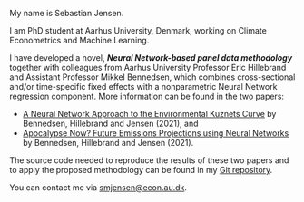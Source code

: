  My name is Sebastian Jensen.
 
 I am PhD student at Aarhus University, Denmark, working on Climate Econometrics and Machine Learning. 

 I have developed a novel, ***Neural Network-based panel data methodology*** together with colleagues from Aarhus University Professor Eric Hillebrand and Assistant Professor Mikkel Bennedsen, which combines cross-sectional and/or time-specific fixed effects with a nonparametric Neural Network regression component. More information can be found in the two papers:
 * [A Neural Network Approach to the Environmental Kuznets Curve]() by Bennedsen, Hillebrand and Jensen (2021), and
 * [Apocalypse Now? Future Emissions Projections using Neural Networks]() by Bennedsen, Hillebrand and Jensen (2021).

The source code needed to reproduce the results of these two papers and to apply the proposed methodology can be found in my [Git repository](https://github.com/Sebastian-Jensen/Neural-Networks-for-Panel-Data).
 
 You can contact me via smjensen@econ.au.dk.

<!---
Sebastian-Jensen/Sebastian-Jensen is a ✨ special ✨ repository because its `README.md` (this file) appears on your GitHub profile.
You can click the Preview link to take a look at your changes.
--->
